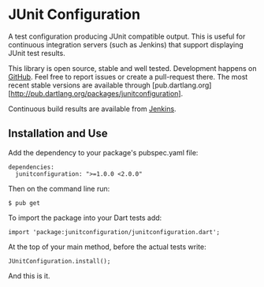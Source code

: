 JUnit Configuration
===================

A test configuration producing JUnit compatible output. This is useful for continuous integration servers (such as Jenkins) that support displaying JUnit test results.

This library is open source, stable and well tested. Development happens on [GitHub](https://github.com/renggli/dart-junit). Feel free to report issues or create a pull-request there. The most recent stable versions are available through [pub.dartlang.org][http://pub.dartlang.org/packages/junitconfiguration].

Continuous build results are available from [Jenkins](http://jenkins.lukas-renggli.ch/view/Dart/job/JUnitConfigurationDart/).


Installation and Use
--------------------

Add the dependency to your package's pubspec.yaml file:

    dependencies:
      junitconfiguration: ">=1.0.0 <2.0.0"

Then on the command line run:

    $ pub get

To import the package into your Dart tests add:

    import 'package:junitconfiguration/junitconfiguration.dart';

At the top of your main method, before the actual tests write:

    JUnitConfiguration.install();

And this is it.